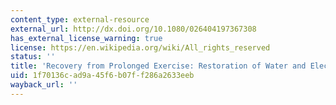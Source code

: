 ```yaml
---
content_type: external-resource
external_url: http://dx.doi.org/10.1080/026404197367308
has_external_license_warning: true
license: https://en.wikipedia.org/wiki/All_rights_reserved
status: ''
title: 'Recovery from Prolonged Exercise: Restoration of Water and Electrolyte Balance'
uid: 1f70136c-ad9a-45f6-b07f-f286a2633eeb
wayback_url: ''
---
```

